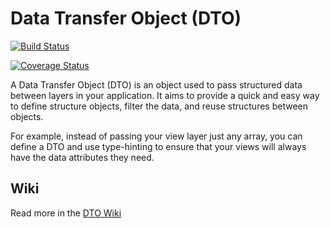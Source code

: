 # Data Transfer Object (DTO)

[![Build Status](https://travis-ci.org/fireproofsocks/dto.svg?branch=master)](https://travis-ci.org/fireproofsocks/dto)

[![Coverage Status](https://coveralls.io/repos/github/fireproofsocks/dto/badge.svg)](https://coveralls.io/github/fireproofsocks/dto)

A Data Transfer Object (DTO) is an object used to pass structured data between layers in your application.  It aims to provide a quick and easy way to define structure objects, filter the data, and reuse structures between objects.  

For example, instead of passing your view layer just any array, you can define a DTO and use type-hinting to ensure that your views will always have the data attributes they need. 

## Wiki

Read more in the [DTO Wiki](https://github.com/fireproofsocks/dto/wiki)